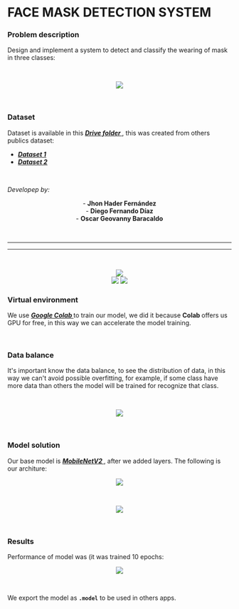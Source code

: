 # FACE MASK DETECTION SYSTEM

<h3>
    <strong> Problem description </strong>
</h3>
<p>
    Design and implement a system to detect and classify the wearing of mask in three classes:
</p>
<br>
<p align="center">
    <img src="https://user-images.githubusercontent.com/45322492/99108518-778d7680-25b5-11eb-8b0f-d1321d60a3b1.PNG">
</p> 
<br>

<h3>
    <strong> Dataset </strong>
</h3>
    <p>
    Dataset is available in this <a href="https://drive.google.com/drive/folders/1gJ8_0LJZj9VtRBueUF0ZXPLFhgEaiCe6?usp=sharing"><strong><i> Drive folder </i></strong></a>, this was created from others publics dataset:
    <ul>
      <li><a href="https://github.com/balajisrinivas/Face-Mask-Detection/tree/master/dataset"><strong><i> Dataset 1 </i></strong></a></li>
      <li><a href="https://github.com/cabani/MaskedFace-Net"><strong><i> Dataset 2 </i></strong></a></li>
    </ul>
</p>
<br>

<i> Developep by: </i> <br>
<p align="center">
- <strong> Jhon Hader Fernández </strong> <br>
- <strong> Diego Fernando Díaz </strong> <br>
- <strong> Oscar Geovanny Baracaldo </strong> <br>
</p>
<br>

---
---
<br>

<p align="center">
    <img src="http://ForTheBadge.com/images/badges/made-with-python.svg"><br>
    <img src="https://img.shields.io/badge/Trained in-Google Colab-magenta.svg">
    <img src="https://img.shields.io/badge/On device-GPU-green.svg">
</p>

<h3>
    <strong> Virtual environment </strong>
</h3>
<p>
    We use <a href="https://colab.research.google.com/notebooks/welcome.ipynb?hl=es-419"><strong><i> Google Colab </i></strong></a> to train our model, we did it because <strong> Colab </strong> offers us GPU for free, in this way we can accelerate the model training.
</p>
<br>

<h3>
    <strong> Data balance </strong>
</h3>
<p>
    It's important know the data balance, to see the distribution of data, in this way we can't avoid possible overfitting, for example, if some class have more data than others the model will be trained for recognize that class.
</p>
<br>
<p align="center">
    <img src="https://user-images.githubusercontent.com/45322492/99108755-cfc47880-25b5-11eb-855d-24360e5335ac.png">
</p> <br>

<h3>
    <strong> Model solution </strong>
</h3>
<p>
    Our base model is <a href="https://arxiv.org/pdf/1801.04381.pdf"><strong><i> MobileNetV2 </i></strong></a>, after we added layers. The following is our architure:
</p>
<p align="center">
    <img src="https://user-images.githubusercontent.com/45322492/99108963-1914c800-25b6-11eb-905e-17755f401a92.PNG">
</p> 
<br>
<p align="center">
    <img src="https://user-images.githubusercontent.com/45322492/99109018-2f228880-25b6-11eb-912d-82f6975da512.PNG">
</p> <br>

<h3>
    <strong> Results </strong>
</h3>
<p>
    Performance of model was (it was trained 10 epochs:
</p>
<p align="center">
    <img src="https://user-images.githubusercontent.com/45322492/99108863-f1256480-25b5-11eb-8501-c59e59cee558.png">
</p> 
<br>
<p>
    We export the model as <code><strong>.model</strong></code> to be used in others apps.
</p>
